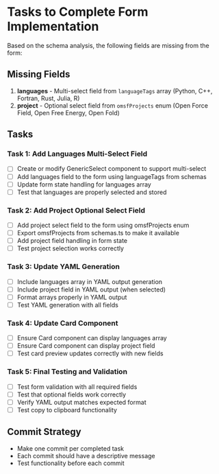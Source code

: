 # Tasks to Complete Form Implementation

Based on the schema analysis, the following fields are missing from the form:

## Missing Fields
1. **languages** - Multi-select field from `languageTags` array (Python, C++, Fortran, Rust, Julia, R)
2. **project** - Optional select field from `omsfProjects` enum (Open Force Field, Open Free Energy, Open Fold)

## Tasks

### Task 1: Add Languages Multi-Select Field
- [ ] Create or modify GenericSelect component to support multi-select
- [ ] Add languages field to the form using languageTags from schemas
- [ ] Update form state handling for languages array
- [ ] Test that languages are properly selected and stored

### Task 2: Add Project Optional Select Field  
- [ ] Add project select field to the form using omsfProjects enum
- [ ] Export omsfProjects from schemas.ts to make it available
- [ ] Add project field handling in form state
- [ ] Test project selection works correctly

### Task 3: Update YAML Generation
- [ ] Include languages array in YAML output generation
- [ ] Include project field in YAML output (when selected)
- [ ] Format arrays properly in YAML output
- [ ] Test YAML generation with all fields

### Task 4: Update Card Component
- [ ] Ensure Card component can display languages array
- [ ] Ensure Card component can display project field
- [ ] Test card preview updates correctly with new fields

### Task 5: Final Testing and Validation
- [ ] Test form validation with all required fields
- [ ] Test that optional fields work correctly
- [ ] Verify YAML output matches expected format
- [ ] Test copy to clipboard functionality

## Commit Strategy
- Make one commit per completed task
- Each commit should have a descriptive message
- Test functionality before each commit